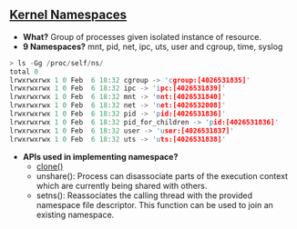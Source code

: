 ## [Kernel Namespaces](https://medium.com/@saschagrunert/demystifying-containers-part-i-kernel-space-2c53d6979504)
- **What?** Group of processes given isolated instance of resource.
- **9 Namespaces?** mnt, pid, net, ipc, uts, user and cgroup, time, syslog
```c
> ls -Gg /proc/self/ns/
total 0
lrwxrwxrwx 1 0 Feb  6 18:32 cgroup -> 'cgroup:[4026531835]'
lrwxrwxrwx 1 0 Feb  6 18:32 ipc -> 'ipc:[4026531839]'
lrwxrwxrwx 1 0 Feb  6 18:32 mnt -> 'mnt:[4026531840]'
lrwxrwxrwx 1 0 Feb  6 18:32 net -> 'net:[4026532008]'
lrwxrwxrwx 1 0 Feb  6 18:32 pid -> 'pid:[4026531836]'
lrwxrwxrwx 1 0 Feb  6 18:32 pid_for_children -> 'pid:[4026531836]'
lrwxrwxrwx 1 0 Feb  6 18:32 user -> 'user:[4026531837]'
lrwxrwxrwx 1 0 Feb  6 18:32 uts -> 'uts:[4026531838]'
```
- **APIs used in implementing namespace?** 
  - [clone()](/Threads_Processes_IPC/Processes)
  - unshare(): Process can disassociate parts of the execution context which are currently being shared with others.
  - setns(): Reassociates the calling thread with the provided namespace file descriptor. This function can be used to join an existing namespace.
